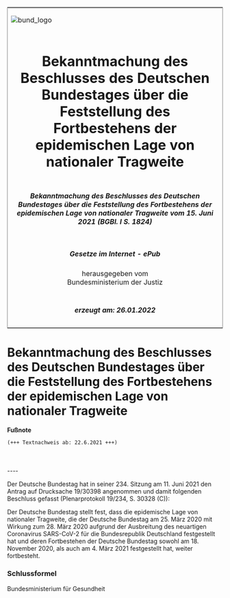 <span id="DECKBLATT.html"></span>

<table border="0" frame="border" width="100%">

<tr valign="top">

<td align="left">

![bund\_logo](BfJ_2021_Web_de_de.gif)

</td>

<td align="right">

 

</td>

</tr>

<tr align="center" valign="middle">

<td colspan="2">

# Bekanntmachung des Beschlusses des Deutschen Bundestages über die Feststellung des Fortbestehens der epidemischen Lage von nationaler Tragweite

</td>

</tr>

<tr align="center" valign="middle">

<td colspan="2">

##### Bekanntmachung des Beschlusses des Deutschen Bundestages über die Feststellung des Fortbestehens der epidemischen Lage von nationaler Tragweite vom 15. Juni 2021 (BGBl. I S. 1824)

</td>

</tr>

<tr align="center" valign="middle">

<td colspan="2">

  
  

##### Gesetze im Internet - ePub  
  
herausgegeben vom  
Bundesministerium der Justiz

</td>

</tr>

<tr align="center" valign="bottom">

<td colspan="2">

  
  

##### erzeugt am: 26.01.2022

</td>

</tr>

</table>

<span id="BJNR182400021.html"></span>

# Bekanntmachung des Beschlusses des Deutschen Bundestages über die Feststellung des Fortbestehens der epidemischen Lage von nationaler Tragweite

<div>

  
**Fußnote**

<div class="jnhtml">

<div>

<div class="jurAbsatz">

  

``` 
(+++ Textnachweis ab: 22.6.2021 +++)

 
```

</div>

</div>

</div>

</div>

<span id="BJNR182400021BJNE000100000.html"></span>

###   
\----

<div>

<div class="jnhtml">

<div>

<div class="jurAbsatz">

Der Deutsche Bundestag hat in seiner 234. Sitzung am 11. Juni 2021 den
Antrag auf Drucksache 19/30398 angenommen und damit folgenden Beschluss
gefasst (Plenarprotokoll 19/234, S. 30328 (C)):

</div>

<div class="jurAbsatz">

Der Deutsche Bundestag stellt fest, dass die epidemische Lage von
nationaler Tragweite, die der Deutsche Bundestag am 25. März 2020 mit
Wirkung zum 28. März 2020 aufgrund der Ausbreitung des neuartigen
Coronavirus SARS-CoV-2 für die Bundesrepublik Deutschland festgestellt
hat und deren Fortbestehen der Deutsche Bundestag sowohl am 18. November
2020, als auch am 4. März 2021 festgestellt hat, weiter fortbesteht.

</div>

</div>

</div>

</div>

<span id="BJNR182400021BJNE000200000.html"></span>

### Schlussformel  

<div>

<div class="jnhtml">

<div>

<div class="jurAbsatz">

<span class="SP">Bundesministerium für Gesundheit</span>

</div>

</div>

</div>

</div>
